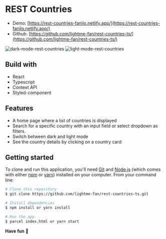 # REST Countries
- Demo: [https://rest-countries-fanilo.netlify.app/](https://rest-countries-fanilo.netlify.app/)
- Github: [https://github.com/lightme-fan/rest-countries-ts/](https://github.com/lightme-fan/rest-countries-ts/)

![dark-mode-rest-countries](https://user-images.githubusercontent.com/60210180/145042183-7d812047-a21d-4cf3-b1a8-e759852e9e6e.png)
![light-mode-rest-countries](https://user-images.githubusercontent.com/60210180/145042212-1b60731a-b790-4cf4-a325-2b7d5e7dc35d.png)

## Build with

- React 
- Typescript
- Context API
- Styled-component

## Features

- A home page where a list of countries is displayed
- Search for a specific country with an input field or select dropdown as filters.
- Switch between dark and light mode
- See the country details by clicking on a country card

## Getting started

To clone and run this application, you'll need [Git](https://git-scm.com) and [Node.js](https://nodejs.org/en/download/) (which comes with either [npm](http://npmjs.com) or [yarn](https://yarnpkg.com/)) installed on your computer. From your command line:

```bash
# Clone this repository
$ git clone https://github.com/lightme-fan/rest-countries-ts.git

# Install dependencies
$ npm install or yarn install

# Run the app
$ parcel index.html or yarn start
```

**Have fun** 🚀
